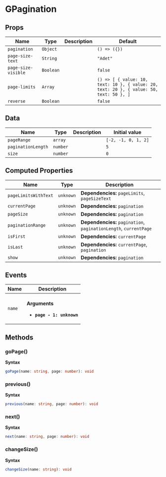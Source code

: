 # GPagination

## Props

| Name                | Type      | Description | Default                                                                                |
| ------------------- | --------- | ----------- | -------------------------------------------------------------------------------------- |
| `pagination`        | `Object`  |             | `() => ({})`                                                                           |
| `page-size-text`    | `String`  |             | `"Adet"`                                                                               |
| `page-size-visible` | `Boolean` |             | `false`                                                                                |
| `page-limits`       | `Array`   |             | `() => [ { value: 10, text: 10 }, { value: 20, text: 20 }, { value: 50, text: 50 }, ]` |
| `reverse`           | `Boolean` |             | `false`                                                                                |

## Data

| Name               | Type     | Description | Initial value       |
| ------------------ | -------- | ----------- | ------------------- |
| `pageRange`        | `array`  |             | `[-2, -1, 0, 1, 2]` |
| `paginationLength` | `number` |             | `5`                 |
| `size`             | `number` |             | `0`                 |

## Computed Properties

| Name                 | Type      | Description                                                       |
| -------------------- | --------- | ----------------------------------------------------------------- |
| `pageLimitsWithText` | `unknown` | **Dependencies:** `pageLimits`, `pageSizeText`                    |
| `currentPage`        | `unknown` | **Dependencies:** `pagination`                                    |
| `pageSize`           | `unknown` | **Dependencies:** `pagination`                                    |
| `paginationRange`    | `unknown` | **Dependencies:** `pagination`, `paginationLength`, `currentPage` |
| `isFirst`            | `unknown` | **Dependencies:** `currentPage`                                   |
| `isLast`             | `unknown` | **Dependencies:** `currentPage`, `pagination`                     |
| `show`               | `unknown` | **Dependencies:** `pagination`                                    |

## Events

| Name   | Description                                                      |
| ------ | ---------------------------------------------------------------- |
| `name` | <br/>**Arguments**<br/><ul><li>**`page - 1: unknown`**</li></ul> |

## Methods

### goPage()

**Syntax**

```typescript
goPage(name: string, page: number): void
```

### previous()

**Syntax**

```typescript
previous(name: string, page: number): void
```

### next()

**Syntax**

```typescript
next(name: string, page: number): void
```

### changeSize()

**Syntax**

```typescript
changeSize(name: string): void
```

